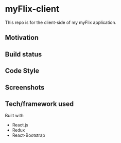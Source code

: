 # myFlix-client
This repo is for the client-side of my myFlix application.

## Motivation 

## Build status

## Code Style 

## Screenshots

## Tech/framework used
Built with
- React.js
- Redux
- React-Bootstrap